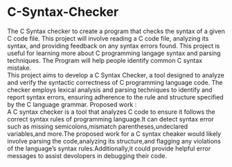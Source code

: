 # C-Syntax-Checker
 The C Syntax checker to create a program that checks the syntax of a given 
C code file. This project will involve reading a C code file, analyzing its syntax, and 
providing feedback on any syntax errors found. This project is useful for learning 
more about C programming langage syntax and parsing techniques. The Program will 
help people identify common C syntax mistake.  
                   This project aims to develop a C Syntax Checker, a tool designed to 
analyze and verify the syntactic correctness of C programming language code. The 
checker employs lexical analysis and parsing techniques to identify and report syntax 
errors, ensuring adherence to the rule and structure specified by the C language 
grammar. 
         Proposed work  :  
A C syntax checker is a tool that analyzes C code to ensure it follows the correct 
syntax rules of programming language.It can detect syntax error such as missing 
semicolons,mismatch parentheses,undeclared variables,and more.The proposed work 
for a C syntax cheaker would likely involve parsing the code,analyzing its 
structure,and flagging any violations of the language’s syntax rules.Additionally,it 
could provide helpful error messages to assist devolopers in debugging their code.         
